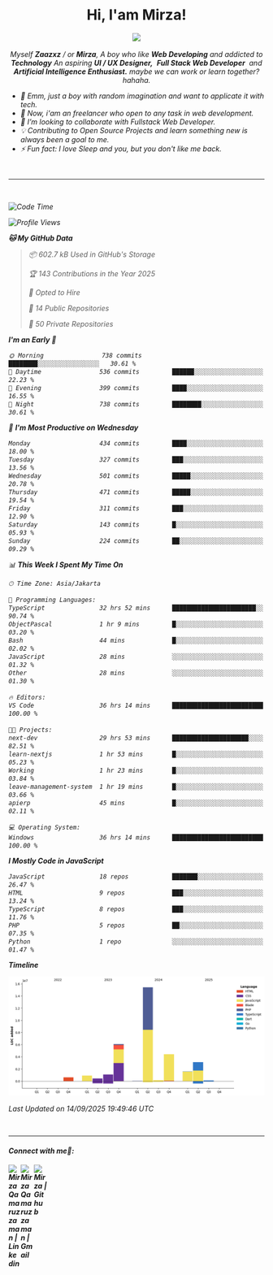 <h1 align="center">Hi, I'am Mirza!</h1>
<p align="center">
  <a href="https://github.com/Ratheshan03/readme-typing-svg"><img src="https://readme-typing-svg.herokuapp.com?lines=UI+/+UX+Designer;Full+Stack+Web+Developer;IT+Enthusiast;Artificial+Intelligence+Addicted;&center=true&width=500&height=50"></a>
</p>

<p align="center">
  <em>
    Myself <b>Zaazxz</b> / or <b>Mirza</b>, A boy who like <b>Web Developing</b> and addicted to <b>Technology</b>
    An aspiring <b>UI / UX Designer,</b>&nbsp; <b>Full Stack Web Developer</b>&nbsp; and <b> Artificial Intelligence Enthusiast.</b> maybe we can work or learn together? hahaha.
  <br>
</p>

- 🧞 Emm, just a boy with random imagination and want to applicate it with tech.
- 🔭 Now, i'am an freelancer who open to any task in web development.
- 👯 I’m looking to collaborate with Fullstack Web Developer.
- 💡 Contributing to Open Source Projects and learn something new is always been a goal to me.
- ⚡ Fun fact: I love Sleep and you, but you don't like me back.
<br>

---

<br>

<!--START_SECTION:waka-->
![Code Time](http://img.shields.io/badge/Code%20Time-957%20hrs%2012%20mins-blue)

![Profile Views](http://img.shields.io/badge/Profile%20Views-0-blue)

**🐱 My GitHub Data** 

> 📦 602.7 kB Used in GitHub's Storage 
 > 
> 🏆 143 Contributions in the Year 2025
 > 
> 💼 Opted to Hire
 > 
> 📜 14 Public Repositories 
 > 
> 🔑 50 Private Repositories 
 > 
**I'm an Early 🐤** 

```text
🌞 Morning                738 commits         ████████░░░░░░░░░░░░░░░░░   30.61 % 
🌆 Daytime                536 commits         ██████░░░░░░░░░░░░░░░░░░░   22.23 % 
🌃 Evening                399 commits         ████░░░░░░░░░░░░░░░░░░░░░   16.55 % 
🌙 Night                  738 commits         ████████░░░░░░░░░░░░░░░░░   30.61 % 
```
📅 **I'm Most Productive on Wednesday** 

```text
Monday                   434 commits         ████░░░░░░░░░░░░░░░░░░░░░   18.00 % 
Tuesday                  327 commits         ███░░░░░░░░░░░░░░░░░░░░░░   13.56 % 
Wednesday                501 commits         █████░░░░░░░░░░░░░░░░░░░░   20.78 % 
Thursday                 471 commits         █████░░░░░░░░░░░░░░░░░░░░   19.54 % 
Friday                   311 commits         ███░░░░░░░░░░░░░░░░░░░░░░   12.90 % 
Saturday                 143 commits         █░░░░░░░░░░░░░░░░░░░░░░░░   05.93 % 
Sunday                   224 commits         ██░░░░░░░░░░░░░░░░░░░░░░░   09.29 % 
```


📊 **This Week I Spent My Time On** 

```text
🕑︎ Time Zone: Asia/Jakarta

💬 Programming Languages: 
TypeScript               32 hrs 52 mins      ███████████████████████░░   90.74 % 
ObjectPascal             1 hr 9 mins         █░░░░░░░░░░░░░░░░░░░░░░░░   03.20 % 
Bash                     44 mins             █░░░░░░░░░░░░░░░░░░░░░░░░   02.02 % 
JavaScript               28 mins             ░░░░░░░░░░░░░░░░░░░░░░░░░   01.32 % 
Other                    28 mins             ░░░░░░░░░░░░░░░░░░░░░░░░░   01.30 % 

🔥 Editors: 
VS Code                  36 hrs 14 mins      █████████████████████████   100.00 % 

🐱‍💻 Projects: 
next-dev                 29 hrs 53 mins      █████████████████████░░░░   82.51 % 
learn-nextjs             1 hr 53 mins        █░░░░░░░░░░░░░░░░░░░░░░░░   05.23 % 
Working                  1 hr 23 mins        █░░░░░░░░░░░░░░░░░░░░░░░░   03.84 % 
leave-management-system  1 hr 19 mins        █░░░░░░░░░░░░░░░░░░░░░░░░   03.66 % 
apierp                   45 mins             █░░░░░░░░░░░░░░░░░░░░░░░░   02.11 % 

💻 Operating System: 
Windows                  36 hrs 14 mins      █████████████████████████   100.00 % 
```

**I Mostly Code in JavaScript** 

```text
JavaScript               18 repos            ███████░░░░░░░░░░░░░░░░░░   26.47 % 
HTML                     9 repos             ███░░░░░░░░░░░░░░░░░░░░░░   13.24 % 
TypeScript               8 repos             ███░░░░░░░░░░░░░░░░░░░░░░   11.76 % 
PHP                      5 repos             ██░░░░░░░░░░░░░░░░░░░░░░░   07.35 % 
Python                   1 repo              ░░░░░░░░░░░░░░░░░░░░░░░░░   01.47 % 
```



**Timeline**

![Lines of Code chart](https://raw.githubusercontent.com/zaazxz/zaazxz/main/assets/bar_graph.png)


 Last Updated on 14/09/2025 19:49:46 UTC
<!--END_SECTION:waka-->

<br>

---

<h4> Connect with me🤝: <h4>
  </hr>
  <a href="https://www.linkedin.com/in/mirzaqamaruzzaman18/">
   <img align="left" alt=" Mirza Qamaruzzaman | Linkedin" width="24px" src="https://www.vectorlogo.zone/logos/linkedin/linkedin-icon.svg" />
  </a>
  <a href="mailto:mirzaqamaruzzaman18@gmail.com">
    <img align="left" alt=" Mirza Qamaruzzaman | Gmail" width="26px" src="https://www.vectorlogo.zone/logos/gmail/gmail-icon.svg" />
  </a>
   <a href="https://github.com/zaazxz">
    <img align="left" alt=" Mirza | Github" width="26px" src="https://www.vectorlogo.zone/logos/github/github-tile.svg" />
  </a>
  <br>
